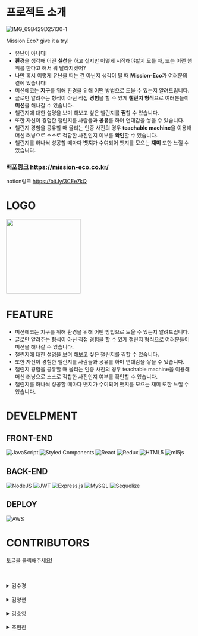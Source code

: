 #  프로젝트 소개 

![IMG_69B429D25130-1](https://cdn.discordapp.com/attachments/840550010826915841/905455866382262292/89e63ad72c5b863e.png)

Mission Eco? give it a try!  
- 유난이 아니다! 
- **환경**을 생각해 어떤 **실천**을 하고 싶지만 어떻게 시작해야할지 모를 때, 또는 이런 행위를 한다고 해서 뭐 달라지겠어? 
- 나만 혹시 이렇게 유난을 떠는 건 아닌지 생각이 될 때 **Mission-Eco**가 여러분의 곁에 있습니다!
- 미션에코는 **지구**를 위해 환경을 위해 어떤 방법으로 도울 수 있는지 알려드립니다. 
- 글로만 알려주는 형식이 아닌 직접 **경험**을 할 수 있게 **챌린지 형식**으로 여러분들이 **미션**을 해나갈 수 있습니다.
- 챌린지에 대한 설명을 보며 해보고 싶은 챌린지를 **찜**할 수 있습니다. 
- 또한 자신이 경험한 챌린지를 사람들과 **공유**를 하며 연대감을 쌓을 수 있습니다. 
- 챌린지 경험을 공유할 때 올리는 인증 사진의 경우 **teachable machine**을 이용해 머신 러닝으로 스스로 적합한 사진인지 여부를 **확인**할 수 있습니다. 
- 챌린지를 하나씩 성공할 때마다 **뱃지**가 수여되어 뱃지를 모으는 **재미** 또한 느낄 수 있습니다.

### 배포링크 https://mission-eco.co.kr/
notion링크 https://bit.ly/3CEe7kQ

# LOGO
<img src="https://cdn.discordapp.com/attachments/840550010826915841/907992075474190376/e3e0c0f231097f0e.png" width="200" height="200"/>

# FEATURE

* 미션에코는 지구를 위해 환경을 위해 어떤 방법으로 도울 수 있는지 알려드립니다.
* 글로만 알려주는 형식이 아닌 직접 경험을 할 수 있게 챌린지 형식으로 여러분들이 미션을 해나갈 수 있습니다.
* 챌린지에 대한 설명을 보며 해보고 싶은 챌린지를 찜할 수 있습니다.
* 또한 자신이 경험한 챌린지를 사람들과 공유를 하며 연대감을 쌓을 수 있습니다.
* 챌린지 경험을 공유할 때 올리는 인증 사진의 경우 teachable machine을 이용해 머신 러닝으로 스스로 적합한 사진인지 여부를 확인할 수 있습니다.
* 챌린지를 하나씩 성공할 때마다 뱃지가 수여되어 뱃지를 모으는 재미 또한 느낄 수 있습니다.

# DEVELPMENT

## FRONT-END

![JavaScript](https://img.shields.io/badge/javascript-%23323330.svg?style=for-the-badge&logo=javascript&logoColor=%23F7DF1E)
![Styled Components](https://img.shields.io/badge/styled--components-DB7093?style=for-the-badge&logo=styled-components&logoColor=white)
![React](https://img.shields.io/badge/react-%2320232a.svg?style=for-the-badge&logo=react&logoColor=%2361DAFB)
![Redux](https://img.shields.io/badge/redux-%23593d88.svg?style=for-the-badge&logo=redux&logoColor=white)
![HTML5](https://img.shields.io/badge/html5-%23E34F26.svg?style=for-the-badge&logo=html5&logoColor=white)
![ml5js](https://img.shields.io/badge/-ml5js-9558B2?style=for-the-badge)

## BACK-END

![NodeJS](https://img.shields.io/badge/node.js-6DA55F?style=for-the-badge&logo=node.js&logoColor=white)
![JWT](https://img.shields.io/badge/JWT-black?style=for-the-badge&logo=JSON%20web%20tokens)
![Express.js](https://img.shields.io/badge/express.js-%23404d59.svg?style=for-the-badge&logo=express&logoColor=%2361DAFB)
![MySQL](https://img.shields.io/badge/mysql-%2300f.svg?style=for-the-badge&logo=mysql&logoColor=white)
![Sequelize](https://img.shields.io/badge/Sequelize-52B0E7?style=for-the-badge&logo=Sequelize&logoColor=white)

## DEPLOY
![AWS](https://img.shields.io/badge/AWS-%23FF9900.svg?style=for-the-badge&logo=amazon-aws&logoColor=white)

# CONTRIBUTORS
토글을 클릭해주세요! 
<br>
<br>
<br>
<details>
<summary>김수경</summary>
<ul>
<li><a href=https://github.com/eden0514><img src=https://img.shields.io/badge/Github-eden0514-369f36?style=for-the-badge&logo=GitHub/></a></li>
  <li>Position: Back-end</li>
  <li>Stack
   
- **Back-end** : Node.js, Express, Mysql, Sequelize
- **Front-end** : Javascript, react, redux, styled-components, axios

</li>
  <li><span>Contributions</span>
  <details>
<summary>Back-end</summary>
<ol>
<li>회원가입
    <ul>
        <li>유저 닉네임,이메일 유효성 검사 기능 구현</li>
    </ul>
</li>
<li>
카카오 Oauth 로그인 기능 구현
</li>
<li>
마이페이지  
<ul>
    <li>
    회원정보 수정 기능 구현
    </li>
    <li>
    회원 탈퇴 기능 구현
    </li>
    <li>
    마이페이지 회원정보 및 좋아요한 리스트, 작성한 로그 조회 기능 구현
    </li>
    <li>
    회원정보 변경 시 기존 비밀번호 확인 기능 구현
    </li>
</ul>
</li>
<li>
챌린지
<ul>
    <li>
    챌린지 목록 조회 기능 구현
    </li>
    <li>
    챌린지 좋아요/ 좋아요 취소 기능 구현
    </li>
</ul>
</li>
<li>
챌린지 로그
<ul>
    <li>챌린지 로그 조회 기능 구현</li>
    <li>챌린지 로그 등록 기능 구현</li>
    <li>챌린지 로그 삭제 기능 구현</li>
</ul>
</li>
<li>
뱃지
<ul>
    <li>뱃지 리스트 조회 기능 구현</li>
    <li>뱃지 등록 기능 구현</li>
    <li>유저의 뱃지 리스트 조회 기능 구현</li>
</ul>
</li>
<li>
관리자 페이지
<ul>
    <li>관리자 페이지 로그인 기능 구현</li>
    <li>관리자 챌린지 추가 등록 기능 구현</li>
    <li>관리자 챌린지 로그 삭제 기능 구현</li>
</ul>
</li>
<li>
DB 스키마 작성 및 API 문서 작성
</li>
<li>
Sequelize 모델 관계설정 및 DB 구축
</li>
<li>
Teachable Machine 모델 생성
</li>
</ol>
</details>
<details>
<summary>Front-end</summary>
<ol>
<li>
No data 컴포넌트  생성 및 css 구현
</li>
<li>
Loading 컴포넌트 생성 및 css 구현
</li>
<li>
관리자 페이지
<ul>
    <li>관리자 로그인 페이지</li>
    <li>챌린지 로그 검색 필터 기능 구현</li>
    <li>챌린지 로그 삭제 기능 구현</li>
    <li>챌린지 리스트 페이지 네이션 기능 구현</li>
    <li>챌린지 추가 페이지 기능 구현</li>
</ul>
</li>
</ol>
</details>
</details>
<br>
<details>
<summary>김양현</summary>
<ul>
<li>
<a href=https://github.com/loocia1910><img src=https://img.shields.io/badge/Github-loocia1910-b94ce1?style=for-the-badge&logo=GitHub/></a></li>
  <li>Position: Back-end ⇒ Front-end</li>
  <li>Stack
    <ul>
      <li>Back-end: Node.js, AWS (S3, EC2, RDS), jwt</li>
      <li>Front-end: React, axios, styled-component</li>
    </ul>
  </li>
<p></p>
  <li><span>Contributions</span>
    <ul>
      <li>Back-end</li>
         <p>1. AWS 배포 (EC2 인스턴스 생성, S3 호스팅, RDS 연결)</p>
         <p>2. HTTPS 적용 (AWS 로드 밸런서 생성 및 서버,클라이언트 별칭 레코드 생성) </p>
         <p>3. 디렉토리 생성 및 라우터 연결</p>
         <p>4. 로그인, 회원가입 컨트롤러 구현</p>
      <li>Front-end</li>
         <p>1. google oauth 구현</p>
         <p>2. 회원가입 유효성 검사 구현 </p>
         <p>3. 확인 모달 구현 </p>
         <p>4. 로그인, 회원가입 CSS</p>
         <p>3. 뱃지 리스트 레이아웃 설계 및 CSS </p>
         <p>4. 랜딩 페이지 이미지 swiper slide 구현</p>
    </ul>
</ul>
</details>
<br>
<details>
<summary>김효영</summary>
<ul>
<li><a href=https://github.com/HYO00><img src=https://img.shields.io/badge/Github-HYO00-ffd500?style=for-the-badge&logo=GitHub/></a></li>
  <li>Position: Front-end</li>
  <li>Stack: </li>
  <li><span>Contributions</span>
    <ul>
      <li>- 프로젝트 기획 및 아이디어 제공
    
    환경을 위해 사소한 실천들이 많지만 어떻게 시작을 해야할지, 사소하지만 함께 공유하면서 실천할 수 있는 많은 항목 들이 존재한다는것을 주제로 프로젝트를 만들고자 했습니다.
    
- 로그인, 카카오 OAuth 로그인 (client)
- 회원가입시 이메일 인증확인 (client & server)
- 챌린지 리스트 전체구현
    - 챌린지 리스트 UI 디자인 / 레이아웃 구현 / CSS / 반응형
    - 챌린지 LEVEL  필터 구현
    - 챌리지 좋아요 기능 구현
    - 챌린지 카드 호버시 플립구현
- 미션 로그전체구현
    - 미션 로그 UI 디자인 / 레이아웃 구현 / CSS / 반응형
    - 미션 드롭다운구현
    - 각 미션 필터 구현
- 챌린지 업로드 및 미리보기 전체구현
    - UI 디자인 / 레이아웃 구현 / CSS / 반응형
    - 이미지 업로드 기능 구현
    - 미리보기 기능 구현
    - 해당 미션업로드시 해당 뱃지 요청
- 구글 티처블 머신러닝 비디오 인식
    - ml5.js이용 웹캠을 이용한 비디오 인식기능 구현
- 구글 티처블 머신러닝 이미지 인식
    
    업로드시 이미지 필터를 위한 ml5.js 이용
    
- 헤더
    
     UI 디자인 / 레이아웃 구현 / CSS / 반응형
    
- 스크롤업
    
    effectHook 만들어서 사용</li>
    </ul>
  </li>
</details>
  
<br>
<details>
<summary>조현진</summary>
<ul>
<li><a href=https://github.com/cho-hyeonjin><img src=https://img.shields.io/badge/Github-chohyeonjin-ee7f00?style=for-the-badge&logo=GitHub/></a></li>
  <li><p>Position: Front-end</p></li>
  <li><p>Stack: React, JavaScript, styled-components, axios, redux</p></li>
  <li><p>Contributions</p>
   <ul>  &nbsp;
     <li><p>마이페이지(랜딩페이지)</p></li>
     <p> - 컬렉션 파트 작성</p> &nbsp;
     <li><p>마이페이지</p></li>
     <p> - React hook, Redux를 이용한 상태관리</p>
     <p> - Axios를 이용한 서버와의 통신 </p>
     <p> - 내가 좋아한 챌린지 필터 기능 구현 </p>
     <p> - 나의 챌린지 기록 필터 기능 구현 </p>
     <p> - 내가 좋아한 챌린지 아이템 - UI 디자인 / 레이아웃 구현 </p>
     <p> - 내가 좋아한 챌린지 아이템 - 반응형 CSS </p>
     <p> - 나의 챌린지 기록 아이템 - UI 디자인 / 레이아웃 구현 </p>
     <p> - 나의 챌린지 기록 아이템 컴포넌트 - 반응형 CSS </p>
     <p> - 마이페이지 반응형 CSS </p> &nbsp;
     <li><p>비밀번호 확인(본인 확인) 페이지</p></li>
     <p> - UI 디자인 / 레이아웃  </p>
     <p> - 유효성 검사  </p>
     <p> - 반응형 CSS  </p>   &nbsp;
     <li><p>나의 정보 수정 페이지</p></li>
     <p> - 닉네임 수정 유효성 검사 기능 구현 </p>
     <p> - 닉네임 변경 기능 구현 </p>
     <p> - 비밀번호 수정 유효성 검사 기능 구현 </p>
     <p> - 비밀번호 변경 기능 구현 </p>
     <p> - 회원 탈퇴 기능 구현 </p>
     <p> - UI 디자인 / 레이아웃 구현 </p>
     <p> - 반응형 CSS </p> &nbsp;
     <li><p>Footer</p></li>
     <p> - 외부링크 연결 기능 구현 </p>
     <p> - 반응형 CSS </p>
     <p> - UI 디자인 / 레이아웃 구현 </p> &nbsp;
     <li></p>기술 외적인 부분</p></li>
       <p> - prototype 작성 </p>
       <p> - 유튜브 썸네일, 노션 타이틀 이미지, PPT 제작 </p>
   </ul>
  </li>
</details>
    
